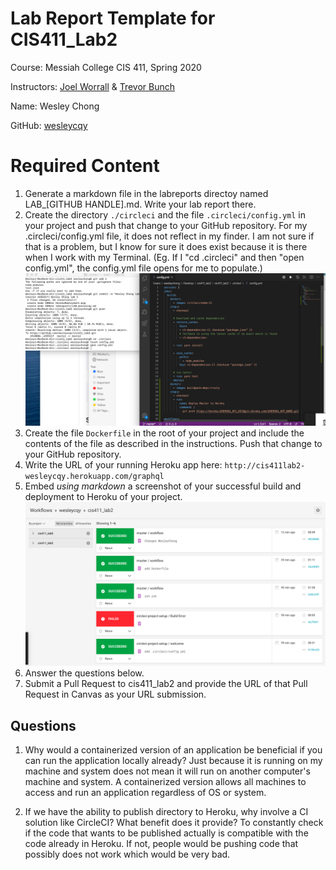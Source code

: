 # Lab Report Template for CIS411_Lab2
Course: Messiah College CIS 411, Spring 2020

Instructors: [Joel Worrall](https://github.com/tangollama) & [Trevor Bunch](https://github.com/trevordbunch)

Name: Wesley Chong

GitHub: [wesleycqy](https://github.com/wesleycqy)

# Required Content

1. Generate a markdown file in the labreports directoy named LAB_[GITHUB HANDLE].md. Write your lab report there.
2. Create the directory ```./circleci``` and the file ```.circleci/config.yml``` in your project and push that change to your GitHub repository.
For my .circleci/config.yml file, it does not reflect in my finder. I am not sure if that is a problem, but I know for sure it does exist because it is there when I work with my Terminal. (Eg. If I "cd .circleci" and then "open config.yml", the config.yml file opens for me to populate.)
![configymlScreenshot](../SS-configyml.png "configymlScreenshot")
3. Create the file ```Dockerfile``` in the root of your project and include the contents of the file as described in the instructions. Push that change to your GitHub repository.
4. Write the URL of your running Heroku app here: ```http://cis411lab2-wesleycqy.herokuapp.com/graphql```
5. Embed _using markdown_ a screenshot of your successful build and deployment to Heroku of your project.
![HerokuDeployment](../HerokuDeployment.png "Heroku Deployment")
6. Answer the questions below.
7. Submit a Pull Request to cis411_lab2 and provide the URL of that Pull Request in Canvas as your URL submission.

## Questions
1. Why would a containerized version of an application be beneficial if you can run the application locally already?
Just because it is running on my machine and system does not mean it will run on another computer's machine and system. A containerized version allows all machines to access and run an application regardless of OS or system. 

2. If we have the ability to publish directory to Heroku, why involve a CI solution like CircleCI? What benefit does it provide?
To constantly check if the code that wants to be published actually is compatible with the code already in Heroku. If not, people would be pushing code that possibly does not work which would be very bad. 
